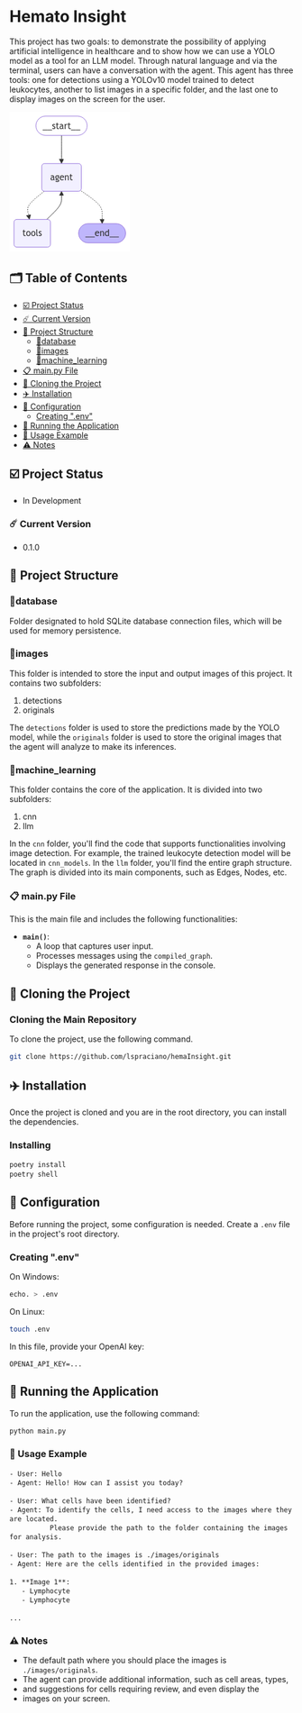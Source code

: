 # Hemato Insight

This project has two goals: to demonstrate the possibility of applying
artificial intelligence in healthcare and to show how we can use a YOLO
model as a tool for an LLM model. Through natural language and via the
terminal, users can have a conversation with the agent. This agent has
three tools: one for detections using a YOLOv10 model trained to detect
leukocytes, another to list images in a specific folder, and the last
one to display images on the screen for the user.

![compiled_graph.png](compiled_graph.png)

## 🗂️ Table of Contents

- [☑️ Project Status](#-project-status)
- [☄️ Current Version](#-current-version)
- [📁️ Project Structure](#-project-structure)
    - [📂database](#database)
    - [📂images](#images)
    - [📂machine_learning](#machine_learning)
- [📋 main.py File](#-mainpy-file)
- [🌠 Cloning the Project](#-cloning-the-project)
- [✈️ Installation](#-installation)
- [🔧 Configuration](#-configuration)
    - [Creating ".env"](#creating-env)
- [🚀 Running the Application](#-running-the-application)
- [🔭 Usage Example](#-usage-example)
- [⚠️ Notes](#-notes)

## ☑️ Project Status

- In Development

### ☄️ Current Version

- 0.1.0

## 📁️ Project Structure

### 📂database

Folder designated to hold SQLite database connection files, which will
be used for memory persistence.

### 📂images

This folder is intended to store the input and output images of this
project. It contains two subfolders:

1. detections
2. originals

The `detections` folder is used to store the predictions made by the
YOLO model, while the `originals` folder is used to store the original
images that the agent will analyze to make its inferences.

### 📂machine_learning

This folder contains the core of the application. It is divided into
two subfolders:

1. cnn
2. llm

In the `cnn` folder, you'll find the code that supports functionalities
involving image detection. For example, the trained leukocyte
detection model will be located in `cnn_models`. In the `llm`
folder, you'll find the entire graph structure. The graph is divided
into its main components, such as Edges, Nodes, etc.

### 📋 main.py File

This is the main file and includes the following functionalities:

- **`main()`**:
    - A loop that captures user input.
    - Processes messages using the `compiled_graph`.
    - Displays the generated response in the console.

## 🌠 Cloning the Project

### Cloning the Main Repository

To clone the project, use the following command.

```bash
git clone https://github.com/lspraciano/hemaInsight.git
```

## ✈️ Installation

Once the project is cloned and you are in the root directory,
you can install the dependencies.

### Installing

```bash
poetry install
poetry shell
```

## 🔧 Configuration

Before running the project, some configuration is needed. Create a
`.env` file in the project's root directory.

### Creating ".env"

On Windows:

```bash
echo. > .env
```

On Linux:

```bash
touch .env
```

In this file, provide your OpenAI key:

```
OPENAI_API_KEY=...
```

## 🚀 Running the Application

To run the application, use the following command:

```bash
python main.py
```

### 🔭 Usage Example

```
- User: Hello
- Agent: Hello! How can I assist you today?

- User: What cells have been identified?
- Agent: To identify the cells, I need access to the images where they are located.
          Please provide the path to the folder containing the images for analysis.

- User: The path to the images is ./images/originals
- Agent: Here are the cells identified in the provided images:

1. **Image 1**:
   - Lymphocyte
   - Lymphocyte

...

```

### ⚠️ Notes

- The default path where you should place the images is `./images/originals`.
- The agent can provide additional information, such as cell areas, types,
- and suggestions for cells requiring review, and even display the
- images on your screen.

